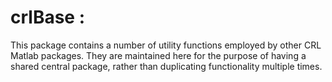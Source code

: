 # crlBase : 

This package contains a number of utility functions employed by other CRL Matlab packages. They are maintained here for the purpose of having a shared central package, rather than duplicating functionality multiple times.


